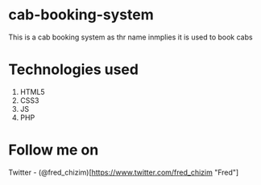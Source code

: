 # cab-booking-system
This is a cab booking system as thr name inmplies it is used to book cabs
# Technologies used
1. HTML5
2. CSS3
3. JS
4. PHP

# Follow me on
Twitter - (@fred_chizim)[https://www.twitter.com/fred_chizim "Fred"]
